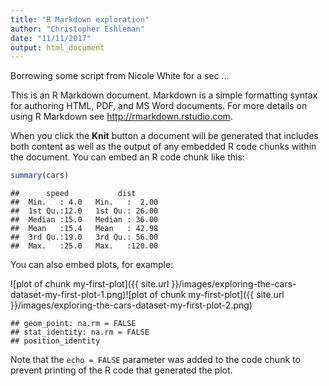 ```yaml
---
title: "R Markdown exploration"
author: "Christopher Eshleman"
date: "11/11/2017"
output: html_document
---
```


Borrowing some script from Nicole White for a sec ... 



This is an R Markdown document. Markdown is a simple formatting syntax for authoring HTML, PDF, and MS Word documents. For more details on using R Markdown see <http://rmarkdown.rstudio.com>.

When you click the **Knit** button a document will be generated that includes both content as well as the output of any embedded R code chunks within the document. You can embed an R code chunk like this:


```r
summary(cars)
```

```
##      speed           dist       
##  Min.   : 4.0   Min.   :  2.00  
##  1st Qu.:12.0   1st Qu.: 26.00  
##  Median :15.0   Median : 36.00  
##  Mean   :15.4   Mean   : 42.98  
##  3rd Qu.:19.0   3rd Qu.: 56.00  
##  Max.   :25.0   Max.   :120.00
```

You can also embed plots, for example:

![plot of chunk my-first-plot]({{ site.url }}/images/exploring-the-cars-dataset-my-first-plot-1.png)![plot of chunk my-first-plot]({{ site.url }}/images/exploring-the-cars-dataset-my-first-plot-2.png)

```
## geom_point: na.rm = FALSE
## stat_identity: na.rm = FALSE
## position_identity
```

Note that the `echo = FALSE` parameter was added to the code chunk to prevent printing of the R code that generated the plot.
